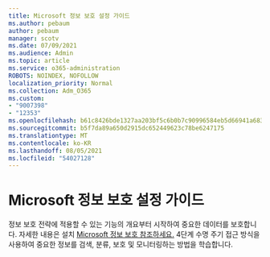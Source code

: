 ```yaml
---
title: Microsoft 정보 보호 설정 가이드
ms.author: pebaum
author: pebaum
manager: scotv
ms.date: 07/09/2021
ms.audience: Admin
ms.topic: article
ms.service: o365-administration
ROBOTS: NOINDEX, NOFOLLOW
localization_priority: Normal
ms.collection: Adm_O365
ms.custom:
- "9007398"
- "12353"
ms.openlocfilehash: b61c8426bde1327aa203bf5c6b0b7c90996584eb5d66941a683e3672654619ac
ms.sourcegitcommit: b5f7da89a650d2915dc652449623c78be6247175
ms.translationtype: MT
ms.contentlocale: ko-KR
ms.lasthandoff: 08/05/2021
ms.locfileid: "54027128"
---
```

# <a name="microsoft-information-protection-setup-guide"></a>Microsoft 정보 보호 설정 가이드

정보 보호 전략에 적용할 수 있는 기능의 개요부터 시작하여 중요한 데이터를 보호합니다. 자세한 내용은 설치 [Microsoft 정보 보호 참조하세요.](https://admin.microsoft.com/adminportal/home#/modernonboarding/mipsetupguide) 4단계 수명 주기 접근 방식을 사용하여 중요한 정보를 검색, 분류, 보호 및 모니터링하는 방법을 학습합니다.